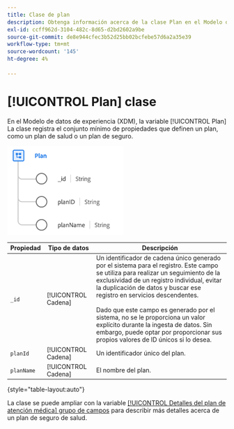 ```yaml
---
title: Clase de plan
description: Obtenga información acerca de la clase Plan en el Modelo de datos de experiencia (XDM).
exl-id: ccff962d-3104-482c-8d65-d2bd2602a9be
source-git-commit: de8e944cfec3b52d25bb02bcfebe57d6a2a35e39
workflow-type: tm+mt
source-wordcount: '145'
ht-degree: 4%

---
```


# [!UICONTROL Plan] clase

En el Modelo de datos de experiencia (XDM), la variable [!UICONTROL Plan] La clase registra el conjunto mínimo de propiedades que definen un plan, como un plan de salud o un plan de seguro.

![Estructura de clase](../images/classes/plan.png)

| Propiedad | Tipo de datos | Descripción |
| --- | --- | --- |
| `_id` | [!UICONTROL Cadena] | Un identificador de cadena único generado por el sistema para el registro. Este campo se utiliza para realizar un seguimiento de la exclusividad de un registro individual, evitar la duplicación de datos y buscar ese registro en servicios descendentes.<br><br>Dado que este campo es generado por el sistema, no se le proporciona un valor explícito durante la ingesta de datos. Sin embargo, puede optar por proporcionar sus propios valores de ID únicos si lo desea. |
| `planId` | [!UICONTROL Cadena] | Un identificador único del plan. |
| `planName` | [!UICONTROL Cadena] | El nombre del plan. |

{style="table-layout:auto"}

La clase se puede ampliar con la variable [[!UICONTROL Detalles del plan de atención médica] grupo de campos](../field-groups/plan/healthcare-plan-details.md) para describir más detalles acerca de un plan de seguro de salud.
